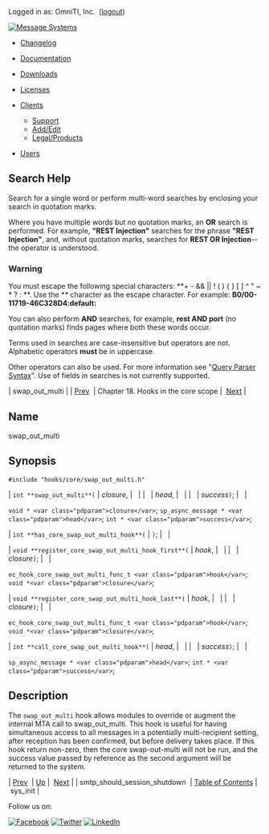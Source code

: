 Logged in as: OmniTI, Inc.  ([logout](https://support.messagesystems.com/logout.php))

[![Message Systems](https://support.messagesystems.com/images/ms-white205.png)](https://support.messagesystems.com/start.php) 

*   [Changelog](https://support.messagesystems.com/start.php?show=changelog)
*   [Documentation](https://support.messagesystems.com/docs/)
*   [Downloads](https://support.messagesystems.com/start.php)

*   [Licenses](https://support.messagesystems.com/license_summary.php)
*   <a href="">Clients</a>
    *   [Support](https://support.messagesystems.com/cs.php)
    *   [Add/Edit](https://support.messagesystems.com/edit_client.php)
    *   [Legal/Products](https://support.messagesystems.com/edit_products.php)
*   [Users](https://support.messagesystems.com/edit_customer.php)

## Search Help

Search for a single word or perform multi-word searches by enclosing your search in quotation marks.

Where you have multiple words but no quotation marks, an **OR** search is performed. For example, **"REST Injection"** searches for the phrase **"REST Injection"**, and, without quotation marks, searches for **REST OR Injection**--the operator is understood.

### Warning

You must escape the following special characters: **+ - && || ! ( ) { } [ ] ^ " ~ * ? : \**. Use the **\** character as the escape character. For example: **B0/00-11719-46C328D4\:default\:**

You can also perform **AND** searches, for example, **rest AND port** (no quotation marks) finds pages where both these words occur.

Terms used in searches are case-insensitive but operators are not. Alphabetic operators **must** be in uppercase.

Other operators can also be used. For more information see "[Query Parser Syntax](https://lucene.apache.org/core/old_versioned_docs/versions/3_0_0/queryparsersyntax.html)". Use of fields in searches is not currently supported.

| swap_out_multi |
| [Prev](extending.hooks.core.smtp_should_session_shutdown.php)  | Chapter 18. Hooks in the core scope |  [Next](extending.hooks.core.sys_init.php) |

<a name="extending.hooks.core.swap_out_multi"></a>
## Name

swap_out_multi

## Synopsis

`#include "hooks/core/swap_out_multi.h"`

| `int **swap_out_multi**(` | <var class="pdparam">closure</var>, |   |
|   | <var class="pdparam">head</var>, |   |
|   | <var class="pdparam">success</var>`)`; |   |

`void * <var class="pdparam">closure</var>`;
`sp_async_message * <var class="pdparam">head</var>`;
`int * <var class="pdparam">success</var>`;

| `int **has_core_swap_out_multi_hook**(` | `)`; |   |

| `void **register_core_swap_out_multi_hook_first**(` | <var class="pdparam">hook</var>, |   |
|   | <var class="pdparam">closure</var>`)`; |   |

`ec_hook_core_swap_out_multi_func_t <var class="pdparam">hook</var>`;
`void *<var class="pdparam">closure</var>`;

| `void **register_core_swap_out_multi_hook_last**(` | <var class="pdparam">hook</var>, |   |
|   | <var class="pdparam">closure</var>`)`; |   |

`ec_hook_core_swap_out_multi_func_t <var class="pdparam">hook</var>`;
`void *<var class="pdparam">closure</var>`;

| `int **call_core_swap_out_multi_hook**(` | <var class="pdparam">head</var>, |   |
|   | <var class="pdparam">success</var>`)`; |   |

`sp_async_message * <var class="pdparam">head</var>`;
`int * <var class="pdparam">success</var>`;<a name="idp22958480"></a>
## Description

The `swap_out_multi` hook allows modules to override or augment the internal MTA call to swap_out_multi. This hook is useful for having simultaneous access to all messages in a potentially multi-recipient setting, after reception has been confirmed, but before delivery takes place. If this hook return non-zero, then the core swap-out-multi will not be run, and the success value passed by reference as the second argument will be returned to the system.

| [Prev](extending.hooks.core.smtp_should_session_shutdown.php)  | [Up](extending.hooks.core.php) |  [Next](extending.hooks.core.sys_init.php) |
| smtp_should_session_shutdown  | [Table of Contents](index.php) |  sys_init |

Follow us on:

[![Facebook](https://support.messagesystems.com/images/icon-facebook.png)](http://www.facebook.com/messagesystems) [![Twitter](https://support.messagesystems.com/images/icon-twitter.png)](http://twitter.com/#!/MessageSystems) [![LinkedIn](https://support.messagesystems.com/images/icon-linkedin.png)](http://www.linkedin.com/company/message-systems)